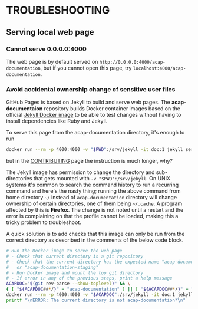 # TROUBLESHOOTING

## Serving local web page

### Cannot serve 0.0.0.0:4000

The web page is by default served on `http://0.0.0.0:4000/acap-documentation`,
but if you cannot open this page, try `localhost:4000/acap-documentation`.

### Avoid accidental ownership change of sensitive user files

GitHub Pages is based on Jekyll to build and serve web pages. The
**acap-documentaion** repository builds Docker container images based on the
official [Jekyll Docker image](https://hub.docker.com/r/jekyll) to be able to
test changes without having to install dependencies like Ruby and Jekyll.

To serve this page from the acap-documentation directory, it's enough to run

```sh
docker run --rm -p 4000:4000 -v "$PWD":/srv/jekyll -it doc:1 jekyll serve
```

but in the [CONTRIBUTING](./CONTRIBUTING.md#build-and-serve-documentation) page
the instruction is much longer, why?

The Jekyll image has permission to change the directory and sub-directories that
gets mounted with `-v "$PWD":/srv/jekyll`. On UNIX systems it's common to
search the command history to run a recurring command and here's the nasty
thing; running the above command from home directory `~/` instead of
`acap-documentation` directory will change ownership of certain directories,
one of them being `~/.cache`. A program affected by this is **Firefox**. The
change is not noted until a restart and the error is complaining on that the
profile cannot be loaded, making this a tricky problem to troubleshoot.

A quick solution is to add checks that this image can only be run from the
correct directory as described in the comments of the below code block.

```sh
# Run the Docker image to serve the web page
# - Check that current directory is a git repository
# - Check that the current directory has the expected name "acap-documentation"
#   or "acap-documentation-staging"
# - Run Docker image and mount the top git directory
# - If error in any of the previous steps, print a help message
ACAPDOC="$(git rev-parse --show-toplevel)" && \
{ [ "${ACAPDOC##*/}" = "acap-documentation" ] || [ "${ACAPDOC##*/}" = "acap-documentation-staging" ] ; } && \
docker run --rm -p 4000:4000 -v "$ACAPDOC":/srv/jekyll -it doc:1 jekyll serve || \
printf "\nERROR: The current directory is not acap-documentation*\n"
```
